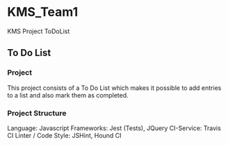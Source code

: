 # KMS_Team1
KMS Project ToDoList

## To Do List

### Project
This project consists of a To Do List which makes it possible to add entries to a list and also mark them as completed.

### Project Structure
Language: Javascript
Frameworks: Jest (Tests), JQuery
CI-Service: Travis CI
Linter / Code Style: JSHint, Hound CI
